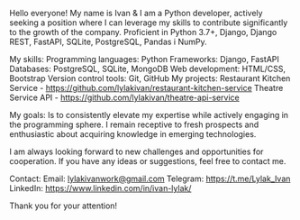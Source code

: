 Hello everyone! 
My name is Ivan & I am a Python developer, actively seeking a position where I can leverage my skills to contribute significantly to the growth of the company. Proficient in Python 3.7+, Django, Django REST, FastAPI, SQLite, PostgreSQL, Pandas і NumPy. 

My skills:
Programming languages: Python
Frameworks: Django, FastAPI
Databases: PostgreSQL, SQLite, MongoDB
Web development: HTML/CSS, Bootstrap
Version control tools: Git, GitHub
My projects:
Restaurant Kitchen Service - https://github.com/lylakivan/restaurant-kitchen-service
Theatre Service API - https://github.com/lylakivan/theatre-api-service

My goals: Is to consistently elevate my expertise while actively engaging in the programming sphere. I remain receptive to fresh prospects and enthusiastic about acquiring knowledge in emerging technologies.

I am always looking forward to new challenges and opportunities for cooperation. If you have any ideas or suggestions, feel free to contact me.

Contact:
Email: lylakivanwork@gmail.com
Telegram: https://t.me/Lylak_Ivan
LinkedIn: https://www.linkedin.com/in/ivan-lylak/

Thank you for your attention!
